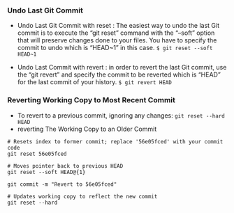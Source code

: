### Undo Last Git Commit
- Undo Last Git Commit with reset : The easiest way to undo the last Git commit is to execute the “git reset” command with the “–soft” option that will preserve changes done to your files. You have to specify the commit to undo which is “HEAD~1” in this case.
```$ git reset --soft HEAD~1```

- Undo Last Commit with revert : in order to revert the last Git commit, use the “git revert” and specify the commit to be reverted which is “HEAD” for the last commit of your history.
```$ git revert HEAD```

### Reverting Working Copy to Most Recent Commit
- To revert to a previous commit, ignoring any changes:
```git reset --hard HEAD```
- reverting The Working Copy to an Older Commit
```
# Resets index to former commit; replace '56e05fced' with your commit code
git reset 56e05fced 

# Moves pointer back to previous HEAD
git reset --soft HEAD@{1}

git commit -m "Revert to 56e05fced"

# Updates working copy to reflect the new commit
git reset --hard
```
